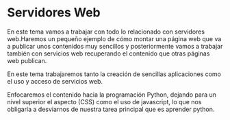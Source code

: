 # Servidores Web

En este tema vamos a trabajar con todo lo relacionado con servidores web.Haremos un pequeño ejemplo de cómo montar una página web que va a publicar unos contenidos muy sencillos y posteriormente vamos a trabajar también con servicios web recuperando el contenido que otras páginas web publican.

En este tema trabajaremos tanto la creación de sencillas aplicaciones como el uso y acceso de servicios web.

Enfocaremos el contenido hacia la programación Python, dejando para un nivel superior el aspecto (CSS) como el uso de javascript, lo que nos obligaría a desviarnos de nuestra tarea principal que es aprender python.

